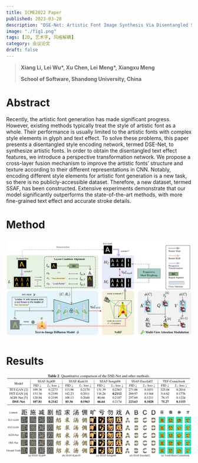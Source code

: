 ```yaml
---
title: ICME2022 Paper
published: 2023-03-20
description: "DSE-Net: Artistic Font Image Synthesis Via Disentangled Style Encoding"
image: "./fig1.png"
tags: [2D, 艺术字, 风格解耦]
category: 会议论文
draft: false 
---
```


> **Xiang Li, Lei Wu\*, Xu Chen, Lei Meng\*, Xiangxu Meng**
>
> **School of Software, Shandong University, China**

# Abstract

Recently, the artistic font generation has made significant progress. However, existing methods typically treat the style of artistic font as a whole. Their performance is usually limited to the artistic fonts with complex style elements in glyph and text effect. To solve these problems, this paper presents a disentangled style encoding network, termed DSE-Net, to synthesize artistic fonts. In order to obtain the disentangled text effect features, we introduce a perspective transformation network. We propose a cross-layer fusion mechanism to improve the artistic fonts’ structure and texture according to their different representations in CNN. Notably, encoding different style elements for artistic font generation is a new task, so there is no publicly-accessible dataset. Therefore, a new dataset, termed SSAF, has been constructed. Extensive experiments demonstrate that our model significantly outperforms the state-of-the-art methods, with more fine-grained text effect and accurate stroke details.


# Method

![](./fig2.png)

# Results
![](./fig3.png)